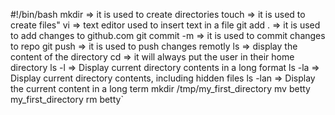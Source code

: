 #!/bin/bash
mkdir => it is used to create directories
touch =>  it is used to create files"
vi => text editor used to insert text in a file
git add . => it is used to add changes to github.com
git commit -m => it is used to commit changes to repo
git push => it is used to push changes remotly
ls => display the content of the directory
cd => it will always put the user in their home directory
ls -l => Display current directory contents in a long format
ls -la => Display current directory contents, including hidden files
ls -lan => Display the current content in a long term
mkdir /tmp/my_first_directory
mv betty my_first_directory
rm betty`
